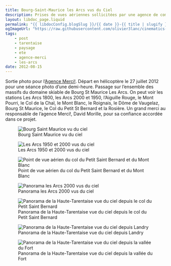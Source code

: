 ```yaml
---
title: Bourg-Saint-Maurice les Arcs vus du Ciel
description: Prises de vues aériennes sollicitées par une agence de communication
layout: libdoc_page.liquid
permalink: "{{ libdocConfig.blogSlug }}/{{ date }}-{{ title | slugify }}/index.html"
ogImageUrl: "https://raw.githubusercontent.com/olivier3lanc/cinematics-resources/refs/heads/master/img5289--bb56JOejq-__1400__.avif"
tags:
    - post
    - tarentaise
    - paysage
    - ete
    - agence-merci
    - les-arcs
date: 2012-08-15
---
```

Sortie photo pour l’[Agence Merci!](https://wearemerci.com/). Départ en hélicoptère le 27 juillet 2012 pour une séance photo d’une demi-heure. Passage sur l’ensemble des massifs du domaine skiable de Bourg St Maurice Les Arcs. On peut voir les stations Les Arcs 1800, les Arcs 2000 et 1950, l’Aiguille Rouge, le Mont Pourri, le Col de la Chal, le Mont Blanc, le Roignais, le Dôme de Vaugelaz, Bourg St Maurice, le Col du Petit St Bernard et la Rosière. Un grand merci au responsable de l’agence Merci!, David Morille, pour sa confiance accordée dans ce projet.

<figure class="wide long-shadow">
    <img src="/sources/blog/bourg-st-maurice-les-arcs-vu-du-ciel/IMG_5289.jpg"
        alt="Bourg Saint Maurice vu du ciel">
    <figcaption>
        Bourg Saint Maurice vu du ciel
    </figcaption>
</figure>

<figure class="wide long-shadow">
    <img src="/sources/blog/bourg-st-maurice-les-arcs-vu-du-ciel/[Group 1]-IMG_5166_IMG_5175-10-images.jpg"
        alt="Les Arcs 1950 et 2000 vus du ciel">
    <figcaption>
        Les Arcs 1950 et 2000 vus du ciel
    </figcaption>
</figure>

<figure class="wide long-shadow">
    <img src="/sources/blog/bourg-st-maurice-les-arcs-vu-du-ciel/IMG_5244.jpg"
        alt="Point de vue aérien du col du Petit Saint Bernard et du Mont Blanc">
    <figcaption>
        Point de vue aérien du col du Petit Saint Bernard et du Mont Blanc
    </figcaption>
</figure>

<figure class="wide long-shadow">
    <img src="/sources/blog/bourg-st-maurice-les-arcs-vu-du-ciel/[Group 1]-IMG_5186_IMG_5194-9-images.jpg"
        alt="Panorama les Arcs 2000 vus du ciel">
    <figcaption>
        Panorama les Arcs 2000 vus du ciel
    </figcaption>
</figure>

<figure class="wide long-shadow">
    <img src="/sources/blog/bourg-st-maurice-les-arcs-vu-du-ciel/[Group 1]-IMG_5302_IMG_5310-9-images.jpg"
        alt="Panorama de la Haute-Tarentaise vue du ciel depuis le col du Petit Saint Bernard">
    <figcaption>
        Panorama de la Haute-Tarentaise vue du ciel depuis le col du Petit Saint Bernard
    </figcaption>
</figure>

<figure class="wide long-shadow">
    <img src="/sources/blog/bourg-st-maurice-les-arcs-vu-du-ciel/[Group 2]-IMG_5222_IMG_5231-10-images.jpg"
        alt="Panorama de la Haute-Tarentaise vue du ciel depuis Landry">
    <figcaption>
        Panorama de la Haute-Tarentaise vue du ciel depuis Landry
    </figcaption>
</figure>

<figure class="wide long-shadow">
    <img src="/sources/blog/bourg-st-maurice-les-arcs-vu-du-ciel/[Group 2]-IMG_5266_IMG_5276-11-images.jpg"
        alt="Panorama de la Haute-Tarentaise vue du ciel depuis la vallée du Fort">
    <figcaption>
        Panorama de la Haute-Tarentaise vue du ciel depuis la vallée du Fort
    </figcaption>
</figure>
